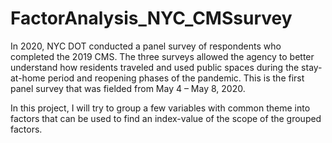 # FactorAnalysis_NYC_CMSsurvey
In 2020, NYC DOT conducted a panel survey of respondents who completed the 2019 CMS. The three surveys allowed the agency to better understand how residents traveled and used public spaces during the stay-at-home period and reopening phases of the pandemic. This is the first panel survey that was fielded from May 4 – May 8, 2020.

In this project, I will try to group a few variables with common theme into factors that can be used to find an index-value of the scope of the grouped factors.
